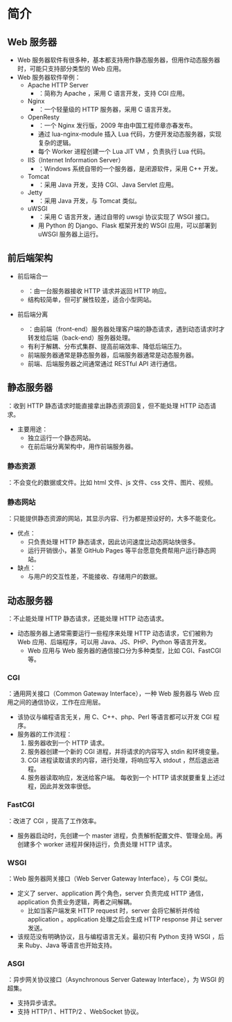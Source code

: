 # 简介

## Web 服务器

- Web 服务器软件有很多种，基本都支持用作静态服务器，但用作动态服务器时，可能只支持部分类型的 Web 应用。
- Web 服务器软件举例：
  - Apache HTTP Server
    - ：简称为 Apache ，采用 C 语言开发，支持 CGI 应用。
  - Nginx
    - ：一个轻量级的 HTTP 服务器，采用 C 语言开发。
  - OpenResty
    - ：一个 Nginx 发行版，2009 年由中国工程师章亦春发布。
    - 通过 lua-nginx-module 插入 Lua 代码，方便开发动态服务器，实现复杂的逻辑。
    - 每个 Worker 进程创建一个 Lua JIT VM ，负责执行 Lua 代码。
  - IIS（Internet Information Server）
    - ：Windows 系统自带的一个服务器，是闭源软件，采用 C++ 开发。
  - Tomcat
    - ：采用 Java 开发，支持 CGI、Java Servlet 应用。
  - Jetty
    - ：采用 Java 开发，与 Tomcat 类似。
  - uWSGI
    - ：采用 C 语言开发，通过自带的 uwsgi 协议实现了 WSGI 接口。
    - 用 Python 的 Django、Flask 框架开发的 WSGI 应用，可以部署到 uWSGI 服务器上运行。

## 前后端架构

- 前后端合一
  - ：由一台服务器接收 HTTP 请求并返回 HTTP 响应。
  - 结构较简单，但可扩展性较差，适合小型网站。

- 前后端分离
  - ：由前端（front-end）服务器处理客户端的静态请求，遇到动态请求时才转发给后端（back-end）服务器处理。
  - 有利于解耦、分布式集群、提高前端效率、降低后端压力。
  - 前端服务器通常是静态服务器，后端服务器通常是动态服务器。
  - 前端、后端服务器之间通常通过 RESTful API 进行通信。

## 静态服务器

：收到 HTTP 静态请求时能直接拿出静态资源回复，但不能处理 HTTP 动态请求。
- 主要用途：
  - 独立运行一个静态网站。
  - 在前后端分离架构中，用作前端服务器。

### 静态资源

：不会变化的数据或文件。比如 html 文件、js 文件、css 文件、图片、视频。

### 静态网站

：只能提供静态资源的网站，其显示内容、行为都是预设好的，大多不能变化。
- 优点：
  - 只负责处理 HTTP 静态请求，因此访问速度比动态网站快很多。
  - 运行开销很小，甚至 GitHub Pages 等平台愿意免费帮用户运行静态网站。
- 缺点：
  - 与用户的交互性差，不能接收、存储用户的数据。

## 动态服务器

：不止能处理 HTTP 静态请求，还能处理 HTTP 动态请求。
- 动态服务器上通常需要运行一些程序来处理 HTTP 动态请求，它们被称为 Web 应用、后端程序，可以用 Java、JS、PHP、Python 等语言开发。
  - Web 应用与 Web 服务器的通信接口分为多种类型，比如 CGI、FastCGI 等。

### CGI

：通用网关接口（Common Gateway Interface），一种 Web 服务器与 Web 应用之间的通信协议，工作在应用层。
- 该协议与编程语言无关，用 C、C++、php、Perl 等语言都可以开发 CGI 程序。
- 服务器的工作流程：
  1. 服务器收到一个 HTTP 请求。
  2. 服务器创建一个新的 CGI 进程，并将请求的内容写入 stdin 和环境变量。
  3. CGI 进程读取请求的内容，进行处理，将响应写入 stdout ，然后退出进程。
  4. 服务器读取响应，发送给客户端。
  每收到一个 HTTP 请求就要重复上述过程，因此并发效率很低。

### FastCGI

：改进了 CGI ，提高了工作效率。
- 服务器启动时，先创建一个 master 进程，负责解析配置文件、管理全局。再创建多个 worker 进程并保持运行，负责处理 HTTP 请求。

### WSGI

：Web 服务器网关接口（Web Server Gateway Interface），与 CGI 类似。
- 定义了 server、application 两个角色，server 负责完成 HTTP 通信，application 负责业务逻辑，两者之间解耦。
  - 比如当客户端发来 HTTP request 时，server 会将它解析并传给 application 。application 处理之后会生成 HTTP response 并让 server 发送。
- 该规范没有明确协议，且与编程语言无关。最初只有 Python 支持 WSGI ，后来 Ruby、Java 等语言也开始支持。

### ASGI

：异步网关协议接口（Asynchronous Server Gateway Interface），为 WSGI 的超集。
- 支持异步请求。
- 支持 HTTP/1 、HTTP/2 、WebSocket 协议。
